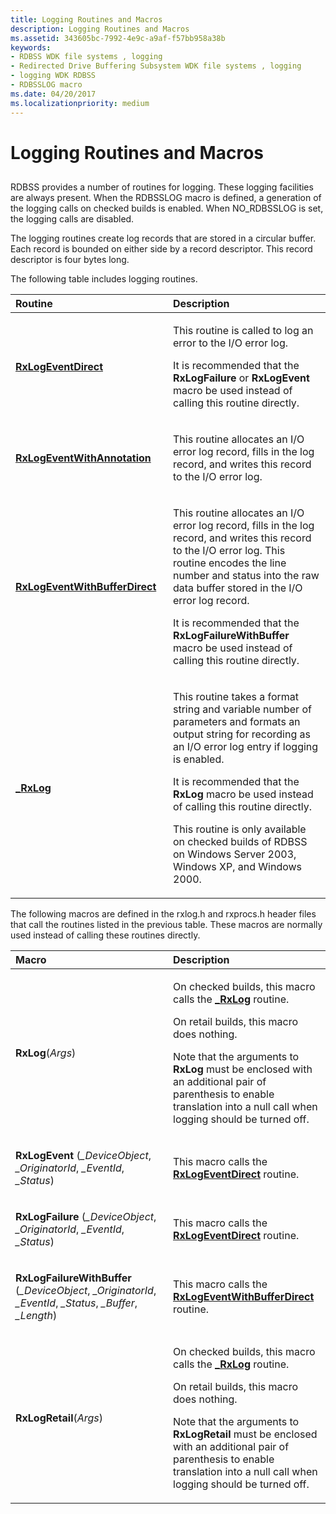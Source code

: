 ```yaml
---
title: Logging Routines and Macros
description: Logging Routines and Macros
ms.assetid: 343605bc-7992-4e9c-a9af-f57bb958a38b
keywords:
- RDBSS WDK file systems , logging
- Redirected Drive Buffering Subsystem WDK file systems , logging
- logging WDK RDBSS
- RDBSSLOG macro
ms.date: 04/20/2017
ms.localizationpriority: medium
---
```


# Logging Routines and Macros


## <span id="ddk_logging_functions_and_macros_if"></span><span id="DDK_LOGGING_FUNCTIONS_AND_MACROS_IF"></span>


RDBSS provides a number of routines for logging. These logging facilities are always present. When the RDBSSLOG macro is defined, a generation of the logging calls on checked builds is enabled. When NO\_RDBSSLOG is set, the logging calls are disabled.

The logging routines create log records that are stored in a circular buffer. Each record is bounded on either side by a record descriptor. This record descriptor is four bytes long.

The following table includes logging routines.

<table>
<colgroup>
<col width="50%" />
<col width="50%" />
</colgroup>
<thead>
<tr class="header">
<th align="left">Routine</th>
<th align="left">Description</th>
</tr>
</thead>
<tbody>
<tr class="odd">
<td align="left"><p><a href="/windows-hardware/drivers/ddi/rxprocs/nf-rxprocs-rxlogeventdirect" data-raw-source="[&lt;strong&gt;RxLogEventDirect&lt;/strong&gt;](/windows-hardware/drivers/ddi/rxprocs/nf-rxprocs-rxlogeventdirect)"><strong>RxLogEventDirect</strong></a></p></td>
<td align="left"><p>This routine is called to log an error to the I/O error log.</p>
<p>It is recommended that the <strong>RxLogFailure</strong> or <strong>RxLogEvent</strong> macro be used instead of calling this routine directly.</p></td>
</tr>
<tr class="even">
<td align="left"><p><a href="/windows-hardware/drivers/ddi/rxprocs/nf-rxprocs-rxlogeventwithannotation" data-raw-source="[&lt;strong&gt;RxLogEventWithAnnotation&lt;/strong&gt;](/windows-hardware/drivers/ddi/rxprocs/nf-rxprocs-rxlogeventwithannotation)"><strong>RxLogEventWithAnnotation</strong></a></p></td>
<td align="left"><p>This routine allocates an I/O error log record, fills in the log record, and writes this record to the I/O error log.</p></td>
</tr>
<tr class="odd">
<td align="left"><p><a href="/windows-hardware/drivers/ddi/rxprocs/nf-rxprocs-rxlogeventwithbufferdirect" data-raw-source="[&lt;strong&gt;RxLogEventWithBufferDirect&lt;/strong&gt;](/windows-hardware/drivers/ddi/rxprocs/nf-rxprocs-rxlogeventwithbufferdirect)"><strong>RxLogEventWithBufferDirect</strong></a></p></td>
<td align="left"><p>This routine allocates an I/O error log record, fills in the log record, and writes this record to the I/O error log. This routine encodes the line number and status into the raw data buffer stored in the I/O error log record.</p>
<p>It is recommended that the <strong>RxLogFailureWithBuffer</strong> macro be used instead of calling this routine directly.</p></td>
</tr>
<tr class="even">
<td align="left"><p><a href="/windows-hardware/drivers/ddi/rxlog/nf-rxlog-_rxlog" data-raw-source="[&lt;strong&gt;_RxLog&lt;/strong&gt;](/windows-hardware/drivers/ddi/rxlog/nf-rxlog-_rxlog)"><strong>_RxLog</strong></a></p></td>
<td align="left"><p>This routine takes a format string and variable number of parameters and formats an output string for recording as an I/O error log entry if logging is enabled.</p>
<p>It is recommended that the <strong>RxLog</strong> macro be used instead of calling this routine directly.</p>
<p>This routine is only available on checked builds of RDBSS on Windows Server 2003, Windows XP, and Windows 2000.</p></td>
</tr>
</tbody>
</table>

 

The following macros are defined in the rxlog.h and rxprocs.h header files that call the routines listed in the previous table. These macros are normally used instead of calling these routines directly.

<table>
<colgroup>
<col width="50%" />
<col width="50%" />
</colgroup>
<thead>
<tr class="header">
<th align="left">Macro</th>
<th align="left">Description</th>
</tr>
</thead>
<tbody>
<tr class="odd">
<td align="left"><p><strong>RxLog</strong>(<em>Args</em>)</p></td>
<td align="left"><p>On checked builds, this macro calls the <a href="/windows-hardware/drivers/ddi/rxlog/nf-rxlog-_rxlog" data-raw-source="[&lt;strong&gt;_RxLog&lt;/strong&gt;](/windows-hardware/drivers/ddi/rxlog/nf-rxlog-_rxlog)"><strong>_RxLog</strong></a> routine.</p>
<p>On retail builds, this macro does nothing.</p>
<p>Note that the arguments to <strong>RxLog</strong> must be enclosed with an additional pair of parenthesis to enable translation into a null call when logging should be turned off.</p></td>
</tr>
<tr class="even">
<td align="left"><p><strong>RxLogEvent</strong> (<em>_DeviceObject</em>, <em>_OriginatorId</em>, <em>_EventId</em>, <em>_Status</em>)</p></td>
<td align="left"><p>This macro calls the <a href="/windows-hardware/drivers/ddi/rxprocs/nf-rxprocs-rxlogeventdirect" data-raw-source="[&lt;strong&gt;RxLogEventDirect&lt;/strong&gt;](/windows-hardware/drivers/ddi/rxprocs/nf-rxprocs-rxlogeventdirect)"><strong>RxLogEventDirect</strong></a> routine.</p></td>
</tr>
<tr class="odd">
<td align="left"><p><strong>RxLogFailure</strong> (<em>_DeviceObject</em>, <em>_OriginatorId</em>, <em>_EventId</em>, <em>_Status</em>)</p></td>
<td align="left"><p>This macro calls the <a href="/windows-hardware/drivers/ddi/rxprocs/nf-rxprocs-rxlogeventdirect" data-raw-source="[&lt;strong&gt;RxLogEventDirect&lt;/strong&gt;](/windows-hardware/drivers/ddi/rxprocs/nf-rxprocs-rxlogeventdirect)"><strong>RxLogEventDirect</strong></a> routine.</p></td>
</tr>
<tr class="even">
<td align="left"><p><strong>RxLogFailureWithBuffer</strong> (<em>_DeviceObject</em>, <em>_OriginatorId</em>, <em>_EventId</em>, <em>_Status</em>, <em>_Buffer</em>, <em>_Length</em>)</p></td>
<td align="left"><p>This macro calls the <a href="/windows-hardware/drivers/ddi/rxprocs/nf-rxprocs-rxlogeventwithbufferdirect" data-raw-source="[&lt;strong&gt;RxLogEventWithBufferDirect&lt;/strong&gt;](/windows-hardware/drivers/ddi/rxprocs/nf-rxprocs-rxlogeventwithbufferdirect)"><strong>RxLogEventWithBufferDirect</strong></a> routine.</p></td>
</tr>
<tr class="odd">
<td align="left"><p><strong>RxLogRetail</strong>(<em>Args</em>)</p></td>
<td align="left"><p>On checked builds, this macro calls the <a href="/windows-hardware/drivers/ddi/rxlog/nf-rxlog-_rxlog" data-raw-source="[&lt;strong&gt;_RxLog&lt;/strong&gt;](/windows-hardware/drivers/ddi/rxlog/nf-rxlog-_rxlog)"><strong>_RxLog</strong></a> routine.</p>
<p>On retail builds, this macro does nothing.</p>
<p>Note that the arguments to <strong>RxLogRetail</strong> must be enclosed with an additional pair of parenthesis to enable translation into a null call when logging should be turned off.</p></td>
</tr>
</tbody>
</table>

 

